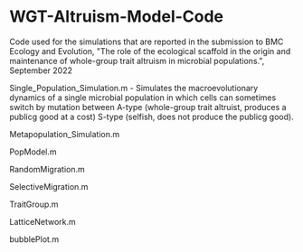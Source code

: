 # WGT-Altruism-Model-Code
Code used for the simulations that are reported in the submission to BMC Ecology and Evolution, "The role of the ecological scaffold in the origin and maintenance of whole-group trait altruism in microbial populations.", September 2022

Single_Population_Simulation.m - Simulates the macroevolutionary dynamics of a single microbial population in which cells can sometimes switch by mutation between A-type (whole-group trait altruist, produces a publicg good at a cost) S-type (selfish, does not produce the publicg good).

Metapopulation_Simulation.m

PopModel.m

RandomMigration.m

SelectiveMigration.m

TraitGroup.m

LatticeNetwork.m

bubblePlot.m
